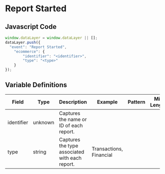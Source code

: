 # Report Started

### 

## Javascript Code
```js
window.dataLayer = window.dataLayer || [];
dataLayer.push({
  "event": "Report Started",
    "ecommerce": {
        "identifier": "<identifier>",
        "type": "<type>"
    }
});
```

## Variable Definitions

|Field|Type|Description|Example|Pattern|Min Length|Max Length|Minimum|Maximum|Multiple Of|
| --- | --- | --- | --- | --- | --- | --- | --- | --- | --- |
|identifier|unknown|Captures the name or ID of each report.||||||||
|type|string|Captures the type associated with each report.|Transactions, Financial|||||||




